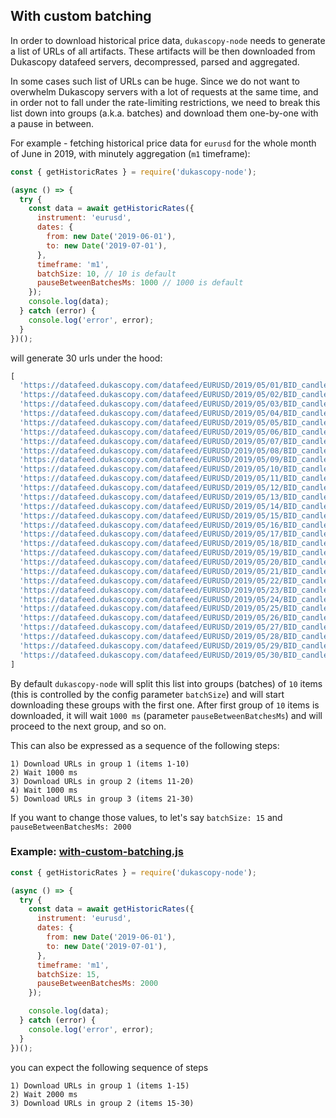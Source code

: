 ## With custom batching

In order to download historical price data, `dukascopy-node` needs to generate a list of URLs of all artifacts. These artifacts will be then downloaded from Dukascopy datafeed servers, decompressed, parsed and aggregated.

In some cases such list of URLs can be huge. Since we do not want to overwhelm Dukascopy servers with a lot of requests at the same time, and in order not to fall under the rate-limiting restrictions, we need to break this list down into groups (a.k.a. batches) and download them one-by-one with a pause in between.

For example - fetching historical price data for `eurusd` for the whole month of June in 2019, with minutely aggregation (`m1` timeframe):

```javascript
const { getHistoricRates } = require('dukascopy-node');

(async () => {
  try {
    const data = await getHistoricRates({
      instrument: 'eurusd',
      dates: {
        from: new Date('2019-06-01'),
        to: new Date('2019-07-01'),
      },
      timeframe: 'm1',
      batchSize: 10, // 10 is default
      pauseBetweenBatchesMs: 1000 // 1000 is default
    });
    console.log(data);
  } catch (error) {
    console.log('error', error);
  }
})();
```

will generate 30 urls under the hood:

```javascript
[
  'https://datafeed.dukascopy.com/datafeed/EURUSD/2019/05/01/BID_candles_min_1.bi5',
  'https://datafeed.dukascopy.com/datafeed/EURUSD/2019/05/02/BID_candles_min_1.bi5',
  'https://datafeed.dukascopy.com/datafeed/EURUSD/2019/05/03/BID_candles_min_1.bi5',
  'https://datafeed.dukascopy.com/datafeed/EURUSD/2019/05/04/BID_candles_min_1.bi5',
  'https://datafeed.dukascopy.com/datafeed/EURUSD/2019/05/05/BID_candles_min_1.bi5',
  'https://datafeed.dukascopy.com/datafeed/EURUSD/2019/05/06/BID_candles_min_1.bi5',
  'https://datafeed.dukascopy.com/datafeed/EURUSD/2019/05/07/BID_candles_min_1.bi5',
  'https://datafeed.dukascopy.com/datafeed/EURUSD/2019/05/08/BID_candles_min_1.bi5',
  'https://datafeed.dukascopy.com/datafeed/EURUSD/2019/05/09/BID_candles_min_1.bi5',
  'https://datafeed.dukascopy.com/datafeed/EURUSD/2019/05/10/BID_candles_min_1.bi5',
  'https://datafeed.dukascopy.com/datafeed/EURUSD/2019/05/11/BID_candles_min_1.bi5',
  'https://datafeed.dukascopy.com/datafeed/EURUSD/2019/05/12/BID_candles_min_1.bi5',
  'https://datafeed.dukascopy.com/datafeed/EURUSD/2019/05/13/BID_candles_min_1.bi5',
  'https://datafeed.dukascopy.com/datafeed/EURUSD/2019/05/14/BID_candles_min_1.bi5',
  'https://datafeed.dukascopy.com/datafeed/EURUSD/2019/05/15/BID_candles_min_1.bi5',
  'https://datafeed.dukascopy.com/datafeed/EURUSD/2019/05/16/BID_candles_min_1.bi5',
  'https://datafeed.dukascopy.com/datafeed/EURUSD/2019/05/17/BID_candles_min_1.bi5',
  'https://datafeed.dukascopy.com/datafeed/EURUSD/2019/05/18/BID_candles_min_1.bi5',
  'https://datafeed.dukascopy.com/datafeed/EURUSD/2019/05/19/BID_candles_min_1.bi5',
  'https://datafeed.dukascopy.com/datafeed/EURUSD/2019/05/20/BID_candles_min_1.bi5',
  'https://datafeed.dukascopy.com/datafeed/EURUSD/2019/05/21/BID_candles_min_1.bi5',
  'https://datafeed.dukascopy.com/datafeed/EURUSD/2019/05/22/BID_candles_min_1.bi5',
  'https://datafeed.dukascopy.com/datafeed/EURUSD/2019/05/23/BID_candles_min_1.bi5',
  'https://datafeed.dukascopy.com/datafeed/EURUSD/2019/05/24/BID_candles_min_1.bi5',
  'https://datafeed.dukascopy.com/datafeed/EURUSD/2019/05/25/BID_candles_min_1.bi5',
  'https://datafeed.dukascopy.com/datafeed/EURUSD/2019/05/26/BID_candles_min_1.bi5',
  'https://datafeed.dukascopy.com/datafeed/EURUSD/2019/05/27/BID_candles_min_1.bi5',
  'https://datafeed.dukascopy.com/datafeed/EURUSD/2019/05/28/BID_candles_min_1.bi5',
  'https://datafeed.dukascopy.com/datafeed/EURUSD/2019/05/29/BID_candles_min_1.bi5',
  'https://datafeed.dukascopy.com/datafeed/EURUSD/2019/05/30/BID_candles_min_1.bi5'
]
```

By default `dukascopy-node` will split this list into groups (batches) of `10` items (this is controlled by the config parameter `batchSize`) and will start downloading these groups with the first one. After first group of `10` items is downloaded, it will wait `1000 ms` (parameter `pauseBetweenBatchesMs`) and will proceed to the next group, and so on.

This can also be expressed as a sequence of the following steps:

```
1) Download URLs in group 1 (items 1-10)
2) Wait 1000 ms
3) Download URLs in group 2 (items 11-20)
4) Wait 1000 ms
5) Download URLs in group 3 (items 21-30)
```

If you want to change those values, to let's say `batchSize: 15` and `pauseBetweenBatchesMs: 2000`

### Example: [with-custom-batching.js](https://github.com/Leo4815162342/dukascopy-tools/blob/docs/node_examples/packages/dukascopy-node/examples/with-custom-batching/with-custom-batching.js)

```javascript
const { getHistoricRates } = require('dukascopy-node');

(async () => {
  try {
    const data = await getHistoricRates({
      instrument: 'eurusd',
      dates: {
        from: new Date('2019-06-01'),
        to: new Date('2019-07-01'),
      },
      timeframe: 'm1',
      batchSize: 15,
      pauseBetweenBatchesMs: 2000
    });

    console.log(data);
  } catch (error) {
    console.log('error', error);
  }
})();
```

you can expect the following sequence of steps

```
1) Download URLs in group 1 (items 1-15)
2) Wait 2000 ms
3) Download URLs in group 2 (items 15-30)
```

